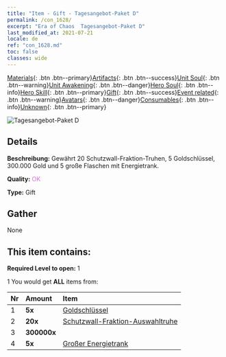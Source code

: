 ```yaml
---
title: "Item - Gift - Tagesangebot-Paket D"
permalink: /con_1628/
excerpt: "Era of Chaos  Tagesangebot-Paket D"
last_modified_at: 2021-07-21
locale: de
ref: "con_1628.md"
toc: false
classes: wide
---
```

 [Materials](/ItemsDE/){: .btn .btn--primary}[Artifacts](/ItemsDE/Artifacts/){: .btn .btn--success}[Unit Soul](/ItemsDE/UnitSoul/){: .btn .btn--warning}[Unit Awakening](/ItemsDE/UnitAwakening/){: .btn .btn--danger}[Hero Soul](/ItemsDE/HeroSoul/){: .btn .btn--info}[Hero Skill](/ItemsDE/HeroSkill/){: .btn .btn--primary}[Gift](/ItemsDE/Gift/){: .btn .btn--success}[Event related](/ItemsDE/Events/){: .btn .btn--warning}[Avatars](/ItemsDE/Avatars/){: .btn .btn--danger}[Consumables](/ItemsDE/Consumables/){: .btn .btn--info}[Unknown](/ItemsDE/Unknown/){: .btn .btn--primary}

 ![Tagesangebot-Paket D](/images/t/i_907236.png)

## Details
 **Beschreibung:** Gewährt 20 Schutzwall-Fraktion-Truhen, 5 Goldschlüssel, 300.000 Gold und 5 große Flaschen mit Energietrank.

 **Quality:** <span style="color: #DA70D6">OK</span>

 **Type:** Gift

## Gather

  None

## This item contains:

 **Required Level to open:** 1

 1 You would get **ALL** items  from:

  | Nr | Amount |     Item    |
  |:---|:-------|:------------|
  | 1 |  **5x** | [Goldschlüssel](/ItemsDE/con_783/) |  | 
  | 2 |  **20x** | [Schutzwall-Fraktion-Auswahltruhe](/ItemsDE/con_1624/) |  | 
  | 3 |  **300000x** | <i class="fas fa-coins"/> |  | 
  | 4 |  **5x** | [Großer Energietrank](/ItemsDE/con_706/) |  | 

